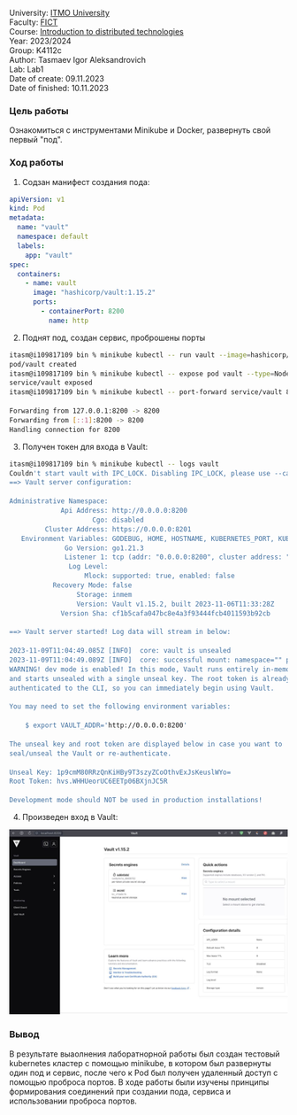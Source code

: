 University: [ITMO University](https://itmo.ru/ru/)  
Faculty: [FICT](https://fict.itmo.ru)  
Course: [Introduction to distributed technologies](https://github.com/itmo-ict-faculty/introduction-to-distributed-technologies)  
Year: 2023/2024  
Group: K4112c  
Author: Tasmaev Igor Aleksandrovich  
Lab: Lab1  
Date of create: 09.11.2023  
Date of finished: 10.11.2023

### Цель работы

Ознакомиться с инструментами Minikube и Docker, развернуть свой первый "под".

### Ход работы

1. Содзан манифест создания пода:

```yaml
apiVersion: v1
kind: Pod
metadata:
  name: "vault"
  namespace: default
  labels:
    app: "vault"
spec:
  containers:
    - name: vault
      image: "hashicorp/vault:1.15.2"
      ports:
        - containerPort: 8200
          name: http
```

2. Поднят под, создан сервис, проброшены порты
```bash
itasm@i109817109 bin % minikube kubectl -- run vault --image=hashicorp/vault
pod/vault created
itasm@i109817109 bin % minikube kubectl -- expose pod vault --type=NodePort --port=8200
service/vault exposed
itasm@i109817109 bin % minikube kubectl -- port-forward service/vault 8200:8200

Forwarding from 127.0.0.1:8200 -> 8200
Forwarding from [::1]:8200 -> 8200
Handling connection for 8200
```

3. Получен токен для входа в Vault:

```bash
itasm@i109817109 bin % minikube kubectl -- logs vault
Couldn't start vault with IPC_LOCK. Disabling IPC_LOCK, please use --cap-add IPC_LOCK
==> Vault server configuration:

Administrative Namespace:
             Api Address: http://0.0.0.0:8200
                     Cgo: disabled
         Cluster Address: https://0.0.0.0:8201
   Environment Variables: GODEBUG, HOME, HOSTNAME, KUBERNETES_PORT, KUBERNETES_PORT_443_TCP, KUBERNETES_PORT_443_TCP_ADDR, KUBERNETES_PORT_443_TCP_PORT, KUBERNETES_PORT_443_TCP_PROTO, KUBERNETES_SERVICE_HOST, KUBERNETES_SERVICE_PORT, KUBERNETES_SERVICE_PORT_HTTPS, NAME, PATH, PWD, SHLVL, VAULT_PORT, VAULT_PORT_8200_TCP, VAULT_PORT_8200_TCP_ADDR, VAULT_PORT_8200_TCP_PORT, VAULT_PORT_8200_TCP_PROTO, VAULT_SERVICE_HOST, VAULT_SERVICE_PORT, VERSION
              Go Version: go1.21.3
              Listener 1: tcp (addr: "0.0.0.0:8200", cluster address: "0.0.0.0:8201", max_request_duration: "1m30s", max_request_size: "33554432", tls: "disabled")
               Log Level:
                   Mlock: supported: true, enabled: false
           Recovery Mode: false
                 Storage: inmem
                 Version: Vault v1.15.2, built 2023-11-06T11:33:28Z
             Version Sha: cf1b5cafa047bc8e4a3f93444fcb4011593b92cb

==> Vault server started! Log data will stream in below:

2023-11-09T11:04:49.085Z [INFO]  core: vault is unsealed
2023-11-09T11:04:49.089Z [INFO]  core: successful mount: namespace="" path=secret/ type=kv version=""
WARNING! dev mode is enabled! In this mode, Vault runs entirely in-memory
and starts unsealed with a single unseal key. The root token is already
authenticated to the CLI, so you can immediately begin using Vault.

You may need to set the following environment variables:

    $ export VAULT_ADDR='http://0.0.0.0:8200'

The unseal key and root token are displayed below in case you want to
seal/unseal the Vault or re-authenticate.

Unseal Key: 1p9cmM80RRzQnKiHBy9T3szyZCoOthvExJsKeuslWYo=
Root Token: hvs.WHHUeorUC6EETp06BXjnJC5R

Development mode should NOT be used in production installations!
```

4. Произведен вход в Vault:

![vault](img1.jpg)


### Вывод

В результате выаолнения лаборатнорной работы был создан тестовый kubernetes кластер с помощью minikube, в котором был развернуты один под и сервис, после чего к Pod был получен удаленный доступ с помощью проброса портов. В ходе работы были изучены принципы формирования соединений при создании пода, сервиса и использовании проброса портов.